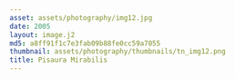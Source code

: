 ```yaml
---
asset: assets/photography/img12.jpg
date: 2005
layout: image.j2
md5: a8ff91f1c7e3fab09b88fe0cc59a7055
thumbnail: assets/photography/thumbnails/tn_img12.png
title: Pisaura Mirabilis
---
```


